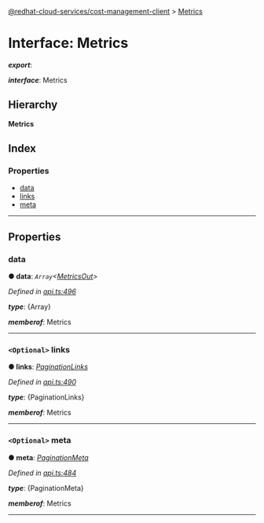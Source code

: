 [@redhat-cloud-services/cost-management-client](../README.md) > [Metrics](../interfaces/metrics.md)

# Interface: Metrics

*__export__*: 

*__interface__*: Metrics

## Hierarchy

**Metrics**

## Index

### Properties

* [data](metrics.md#data)
* [links](metrics.md#links)
* [meta](metrics.md#meta)

---

## Properties

<a id="data"></a>

###  data

**● data**: *`Array`<[MetricsOut](metricsout.md)>*

*Defined in [api.ts:496](https://github.com/RedHatInsights/javascript-clients/blob/master/packages/cost-management/api.ts#L496)*

*__type__*: {Array}

*__memberof__*: Metrics

___
<a id="links"></a>

### `<Optional>` links

**● links**: *[PaginationLinks](paginationlinks.md)*

*Defined in [api.ts:490](https://github.com/RedHatInsights/javascript-clients/blob/master/packages/cost-management/api.ts#L490)*

*__type__*: {PaginationLinks}

*__memberof__*: Metrics

___
<a id="meta"></a>

### `<Optional>` meta

**● meta**: *[PaginationMeta](paginationmeta.md)*

*Defined in [api.ts:484](https://github.com/RedHatInsights/javascript-clients/blob/master/packages/cost-management/api.ts#L484)*

*__type__*: {PaginationMeta}

*__memberof__*: Metrics

___

